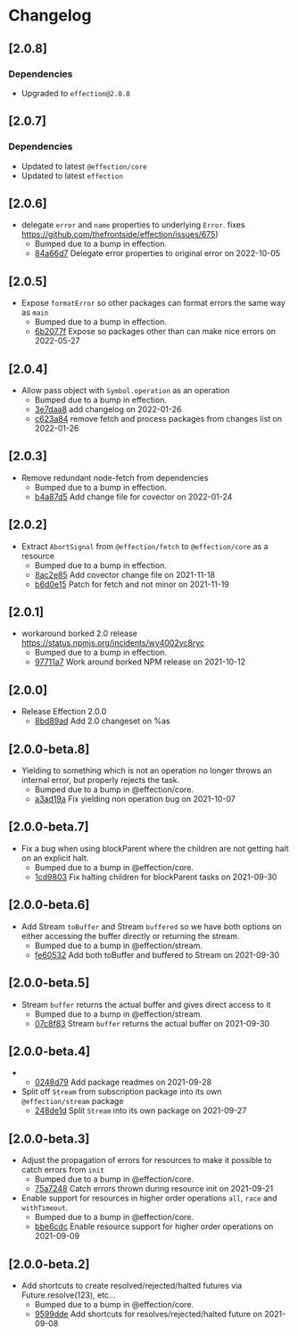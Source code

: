 # Changelog

## \[2.0.8]

### Dependencies

- Upgraded to `effection@2.0.8`

## \[2.0.7]

### Dependencies

- Updated to latest `@effection/core`
- Updated to latest `effection`

## \[2.0.6]

- delegate `error` and `name` properties to underlying `Error`. fixes  https://github.com/thefrontside/effection/issues/675)
  - Bumped due to a bump in effection.
  - [84a66d7](https://github.com/thefrontside/effection/commit/84a66d799060ba2292fff2482d87bf6abafa7937) Delegate error properties to original error on 2022-10-05

## \[2.0.5]

- Expose `formatError` so other packages can format errors the same way as `main`
  - Bumped due to a bump in effection.
  - [6b2077f](https://github.com/thefrontside/effection/commit/6b2077f6217883630e20df4569e22d2ebce3a6ce) Expose  so packages other than  can make nice errors on 2022-05-27

## \[2.0.4]

- Allow pass object with `Symbol.operation` as an operation
  - Bumped due to a bump in effection.
  - [3e7daa8](https://github.com/thefrontside/effection/commit/3e7daa82cce974ea6b4ff90764343594ae7cba13) add changelog on 2022-01-26
  - [c623a84](https://github.com/thefrontside/effection/commit/c623a8448dfef764a03b3af6a6b0afa9ee834ba9) remove fetch and process packages from changes list on 2022-01-26

## \[2.0.3]

- Remove redundant node-fetch from dependencies
  - Bumped due to a bump in effection.
  - [b4a87d5](https://github.com/thefrontside/effection/commit/b4a87d525d270e53b92543676c9fb10c7fd1edd7) Add change file for covector on 2022-01-24

## \[2.0.2]

- Extract `AbortSignal` from `@effection/fetch` to `@effection/core` as a resource
  - Bumped due to a bump in effection.
  - [8ac2e85](https://github.com/thefrontside/effection/commit/8ac2e8515ac2cb1ee6ed5a200f31d28024bfdae2) Add covector change file on 2021-11-18
  - [b6d0e15](https://github.com/thefrontside/effection/commit/b6d0e1502ca8345bf488aef695b16fe7a5a5945d) Patch for fetch and not minor on 2021-11-19

## \[2.0.1]

- workaround borked 2.0 release https://status.npmjs.org/incidents/wy4002vc8ryc
  - Bumped due to a bump in effection.
  - [97711a7](https://github.com/thefrontside/effection/commit/97711a77419c8e539bff3060a9f3c1bae947f9b8) Work around borked NPM release on 2021-10-12

## \[2.0.0]

- Release Effection 2.0.0
  - [8bd89ad](https://github.com/thefrontside/effection/commit/8bd89ad40e42805ab6da0fd1b7a49beed9769865) Add 2.0 changeset on %as

## \[2.0.0-beta.8]

- Yielding to something which is not an operation no longer throws an internal error, but properly rejects the task.
  - Bumped due to a bump in @effection/core.
  - [a3ad19a](https://github.com/thefrontside/effection/commit/a3ad19a3177a731fee5cd2389ab898dee7b1788e) Fix yielding non operation bug on 2021-10-07

## \[2.0.0-beta.7]

- Fix a bug when using blockParent where the children are not getting halt on an explicit halt.
  - Bumped due to a bump in @effection/core.
  - [1cd9803](https://github.com/thefrontside/effection/commit/1cd98033d2641989114f9589c7d887954fa66781) Fix halting children for blockParent tasks on 2021-09-30

## \[2.0.0-beta.6]

- Add Stream `toBuffer` and Stream `buffered` so we have both options on either accessing the buffer directly or returning the stream.
  - Bumped due to a bump in @effection/stream.
  - [fe60532](https://github.com/thefrontside/effection/commit/fe60532c3f8cfdd8b53c324b7ea8e38e437f080f) Add both toBuffer and buffered to Stream on 2021-09-30

## \[2.0.0-beta.5]

- Stream `buffer` returns the actual buffer and gives direct access to it
  - Bumped due to a bump in @effection/stream.
  - [07c8f83](https://github.com/thefrontside/effection/commit/07c8f83b5968f347ca72795c447be411e66274ed) Stream `buffer` returns the actual buffer on 2021-09-30

## \[2.0.0-beta.4]

- - [0248d79](https://github.com/thefrontside/effection/commit/0248d79a33dcfc4200b0832aba975c9cad08981e) Add package readmes on 2021-09-28
- Split off `Stream` from subscription package into its own `@effection/stream` package
  - [248de1d](https://github.com/thefrontside/effection/commit/248de1dd31d172762d9601a2b5acd983dce61ab0) Split `Stream` into its own package on 2021-09-27

## \[2.0.0-beta.3]

- Adjust the propagation of errors for resources to make it possible to catch errors from `init`
  - Bumped due to a bump in @effection/core.
  - [75a7248](https://github.com/thefrontside/effection/commit/75a7248ae13d1126bbcaf9b6223f348168e987d0) Catch errors thrown during resource init on 2021-09-21
- Enable support for resources in higher order operations `all`, `race` and `withTimeout`.
  - Bumped due to a bump in @effection/core.
  - [bbe6cdc](https://github.com/thefrontside/effection/commit/bbe6cdc44184a7669278d0d01ad23a2a79a69e52) Enable resource support for higher order operations on 2021-09-09

## \[2.0.0-beta.2]

- Add shortcuts to create resolved/rejected/halted futures via Future.resolve(123), etc...
  - Bumped due to a bump in @effection/core.
  - [9599dde](https://github.com/thefrontside/effection/commit/9599dde14e9bc3ba4ac7ea473e8624164727be0c) Add shortcuts for resolves/rejected/halted future on 2021-09-08
